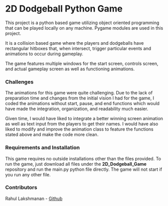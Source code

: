 # 2D Dodgeball Python Game

This project is a python based game utilizing object oriented programming that can be played locally on any machine. Pygame modules are used in this project. 

It is a collision based game where the players and dodgeballs have rectangular hitboxes that, when intersect, trigger particular events and animations to occur during gameplay. 

The game features multiple windows for the start screen, controls screen, and actual gameplay screen as well as functioning animations.  

### Challenges

The animations for this game were quite challenging. Due to the lack of preparation time and changes from the initial vision I had for the game, I coded the animations without start, pause, and end functions which would have made the integration, organization, and readability much easier. 

Given time, I would have liked to integrate a better winning screen animation as well as text input from the players to get their names. I would have also liked to modify and improve the animation class to feature the functions stated above and make the code more clean.

### Requirements and Installation  

This game requires no outside installations other than the files provided. To run the game, just download all files under the **2D_Dodgeball_Game** repository and run the main.py python file directly. The game will not start if you run any other file. 

### Contributors
Rahul Lakshmanan - [Github](https://github.com/Rahul-Lakshmanan)
